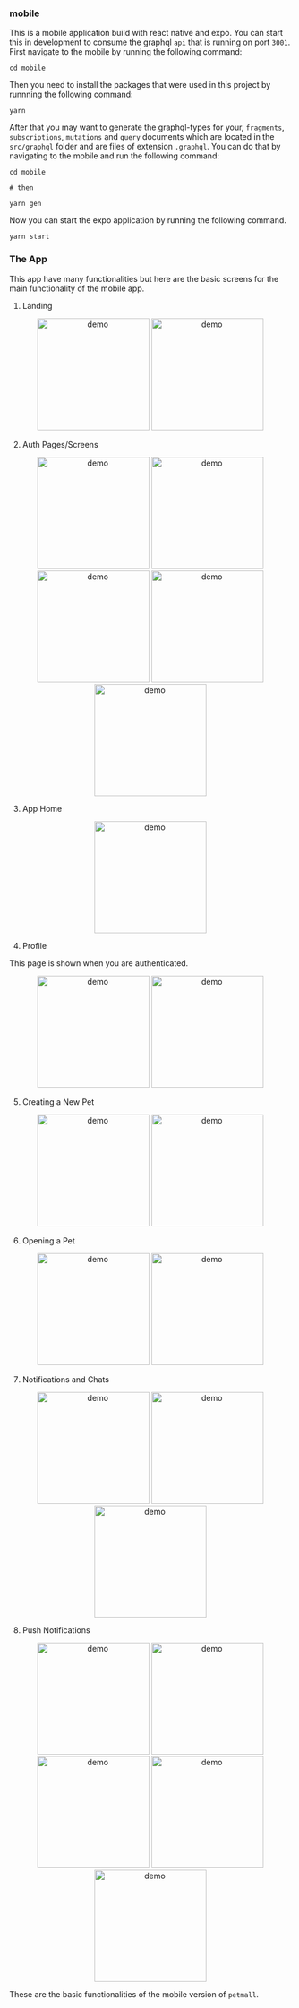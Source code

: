 ### mobile

This is a mobile application build with react native and expo. You can start this in development to consume the graphql `api` that is running on port `3001`. First navigate to the mobile by running the following command:

```shell
cd mobile
```

Then you need to install the packages that were used in this project by runnning the following command:

```shell
yarn
```

After that you may want to generate the graphql-types for your, `fragments`, `subscriptions`, `mutations` and `query` documents which are located in the `src/graphql` folder and are files of extension `.graphql`. You can do that by navigating to the mobile and run the following command:

```shell
cd mobile

# then

yarn gen
```

Now you can start the expo application by running the following command.

```shell
yarn start
```

### The App

This app have many functionalities but here are the basic screens for the main functionality of the mobile app.

1. Landing

<p align="center">
<img src="/images/mobile/0.jpeg" alt="demo" width="200"/>
<img src="/images/mobile/1.jpeg" alt="demo" width="200"/>
</p>

2. Auth Pages/Screens

<p align="center">
<img src="/images/mobile/2.jpeg" alt="demo" width="200"/>
<img src="/images/mobile/3.jpeg" alt="demo" width="200"/>
<img src="/images/mobile/4.jpeg" alt="demo" width="200"/>
<img src="/images/mobile/5.jpeg" alt="demo" width="200"/>
<img src="/images/mobile/21.jpeg" alt="demo" width="200"/>

</p>

3. App Home

<p align="center">
<img src="/images/mobile/7.jpeg" alt="demo" width="200"/>
</p>

4.  Profile

This page is shown when you are authenticated.

<p align="center">
<img src="/images/mobile/6.jpeg" alt="demo" width="200"/>
<img src="/images/mobile/8.jpeg" alt="demo" width="200"/>

</p>

5. Creating a New Pet

<p align="center">
<img src="/images/mobile/9.jpeg" alt="demo" width="200"/>
<img src="/images/mobile/10.jpeg" alt="demo" width="200"/>

6. Opening a Pet

<p align="center">
<img src="/images/mobile/11.jpeg" alt="demo" width="200"/>
<img src="/images/mobile/12.jpeg" alt="demo" width="200"/>

</p>

7. Notifications and Chats

<p align="center">
<img src="/images/mobile/13.jpeg" alt="demo" width="200"/>
<img src="/images/mobile/14.jpeg" alt="demo" width="200"/><img src="/images/mobile/15.jpeg" alt="demo" width="200"/>
</p>

8. Push Notifications

<p align="center">
<img src="/images/mobile/16.jpeg" alt="demo" width="200"/>
<img src="/images/mobile/17.jpeg" alt="demo" width="200"/>
<img src="/images/mobile/18.jpeg" alt="demo" width="200"/>
<img src="/images/mobile/19.jpeg" alt="demo" width="200"/>
<img src="/images/mobile/20.jpeg" alt="demo" width="200"/>
</p>

These are the basic functionalities of the mobile version of `petmall`.

